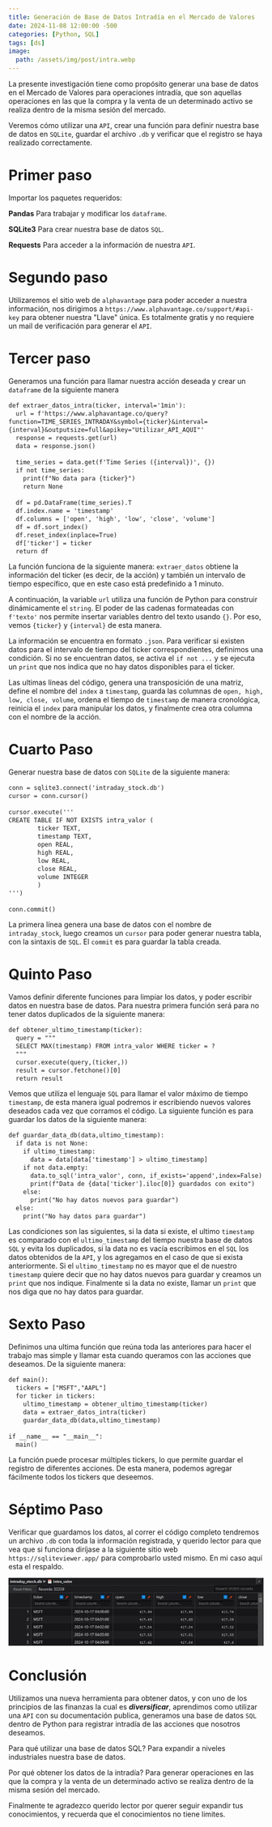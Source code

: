 ```yaml
---
title: Generación de Base de Datos Intradía en el Mercado de Valores
date: 2024-11-08 12:00:00 -500
categories: [Python, SQL]
tags: [ds]
image:
  path: /assets/img/post/intra.webp
---
```

La presente investigación tiene como propósito generar una base de datos en el Mercado de Valores para operaciones intradía, que son aquellas operaciones en las que la compra y la venta de un determinado activo se realiza dentro de la misma sesión del mercado.

Veremos cómo utilizar una `API`, crear una función para definir nuestra base de datos en `SQLite`, guardar el archivo `.db` y verificar que el registro se haya realizado correctamente.

# Primer paso
Importar los paquetes requeridos:

**Pandas** Para trabajar y modificar los `dataframe`.

**SQLite3** Para crear nuestra base de datos `SQL`.

**Requests** Para acceder a la información de nuestra `API`.

# Segundo paso
Utilizaremos el sitio web de `alphavantage` para poder acceder a nuestra información, nos dirigimos a `https://www.alphavantage.co/support/#api-key` para obtener nuestra "Llave" única. Es totalmente gratis y no requiere un mail de verificación para generar el `API`.

# Tercer paso
Generamos una función para llamar nuestra acción deseada y crear un `dataframe` de la siguiente manera

```
def extraer_datos_intra(ticker, interval='1min'):
  url = f'https://www.alphavantage.co/query?function=TIME_SERIES_INTRADAY&symbol={ticker}&interval={interval}&outputsize=full&apikey="Utilizar_API_AQUI"'
  response = requests.get(url)
  data = response.json()

  time_series = data.get(f'Time Series ({interval})', {})
  if not time_series:
    print(f"No data para {ticker}")
    return None

  df = pd.DataFrame(time_series).T
  df.index.name = 'timestamp'
  df.columns = ['open', 'high', 'low', 'close', 'volume']
  df = df.sort_index()
  df.reset_index(inplace=True)
  df['ticker'] = ticker
  return df
```

La función funciona de la siguiente manera: `extraer_datos` obtiene la información del ticker (es decir, de la acción) y también un intervalo de tiempo específico, que en este caso está predefinido a 1 minuto.

A continuación, la variable `url` utiliza una función de Python para construir dinámicamente el `string`. El poder de las cadenas formateadas con `f'texto'` nos permite insertar variables dentro del texto usando `{}`. Por eso, vemos `{ticker}` y `{interval}` de esta manera.

La información se encuentra en formato `.json`. Para verificar si existen datos para el intervalo de tiempo del ticker correspondientes, definimos una condición. Si no se encuentran datos, se activa el `if not ...` y se ejecuta un `print` que nos indica que no hay datos disponibles para el ticker.

Las ultimas líneas del código, genera una transposición de una matriz, define el nombre del `index` a `timestamp`, guarda las columnas de `open, high, low, close, volume`, ordena el tiempo de `timestamp` de manera cronológica, reinicia el `index` para manipular los datos, y finalmente crea otra columna con el nombre de la acción. 

# Cuarto Paso
Generar nuestra base de datos con `SQLite`  de la siguiente manera:

```
conn = sqlite3.connect('intraday_stock.db')
cursor = conn.cursor()

cursor.execute('''
CREATE TABLE IF NOT EXISTS intra_valor (
        ticker TEXT,
        timestamp TEXT,
        open REAL,
        high REAL,
        low REAL,
        close REAL,
        volume INTEGER
        )
''')

conn.commit()
```

La primera línea genera una base de datos con el nombre de `intraday_stock`, luego creamos un `cursor` para poder generar nuestra tabla, con la sintaxis de `SQL`.  El `commit` es para guardar la tabla creada.

# Quinto Paso
Vamos definir diferente funciones para limpiar los datos, y poder escribir datos en nuestra base de datos. Para nuestra primera función será para no tener datos duplicados de la siguiente manera:

```
def obtener_ultimo_timestamp(ticker):
  query = """
  SELECT MAX(timestamp) FROM intra_valor WHERE ticker = ?
  """
  cursor.execute(query,(ticker,))
  result = cursor.fetchone()[0]
  return result
```

Vemos que utiliza el lenguaje `SQL` para llamar el valor máximo de tiempo `timestamp`, de esta manera igual podremos ir escribiendo nuevos valores deseados cada vez que corramos el código. La siguiente función es para guardar los datos de la siguiente manera:

```
def guardar_data_db(data,ultimo_timestamp):
  if data is not None:
    if ultimo_timestamp:
      data = data[data['timestamp'] > ultimo_timestamp]
    if not data.empty:
      data.to_sql('intra_valor', conn, if_exists='append',index=False)
      print(f"Data de {data['ticker'].iloc[0]} guardados con exito")
    else:
      print("No hay datos nuevos para guardar")
  else:
    print("No hay datos para guardar")
```

Las condiciones son las siguientes, si la data si existe, el ultimo `timestamp`  es comparado con el `ultimo_timestamp` del tiempo nuestra base de datos `SQL` y evita los duplicados, si la data no es vacía escribimos en el `SQL` los datos obtenidos de la `API`, y los agregamos en el caso de que si exista anteriormente. Si el `ultimo_timestamp` no es mayor que el de nuestro `timestamp` quiere decir que no hay datos nuevos para guardar y creamos un `print` que nos indique. Finalmente si la data no existe, llamar un `print` que nos diga que no hay datos para guardar.

# Sexto Paso
Definimos una ultima función que reúna toda las anteriores para hacer el trabajo mas simple y llamar esta cuando queramos con las acciones que deseamos. De la siguiente manera:

```
def main():
  tickers = ["MSFT","AAPL"]
  for ticker in tickers:
    ultimo_timestamp = obtener_ultimo_timestamp(ticker)
    data = extraer_datos_intra(ticker)
    guardar_data_db(data,ultimo_timestamp)

if __name__ == "__main__":
  main()
```

La función puede procesar múltiples tickers, lo que permite guardar el registro de diferentes acciones. De esta manera, podemos agregar fácilmente todos los tickers que deseemos.

# Séptimo Paso
Verificar que guardamos los datos, al correr el código completo tendremos un archivo `.db` con toda la información registrada, y querido lector para que vea que si funciona diríjase a la siguiente sitio web `https://sqliteviewer.app/` para comprobarlo usted mismo. En mi caso aquí esta el respaldo.

![intra1.webp](/assets/img/post/intra1.webp)
# Conclusión

Utilizamos una nueva herramienta para obtener datos, y con uno de los principios de las finanzas la cual es ***diversificar***, aprendimos como utilizar una `API` con su documentación publica, generamos una base de datos `SQL` dentro de Python para registrar intradía de las acciones que nosotros deseamos.

Para qué utilizar una base de datos SQL? Para expandir a niveles  industriales nuestra base de datos.

Por qué obtener los datos de la intradía? Para generar operaciones en las que la compra y la venta de un determinado activo se realiza dentro de la misma sesión del mercado.

Finalmente te agradezco querido lector por querer seguir expandir tus conocimientos, y recuerda que el conocimientos no tiene limites. 

